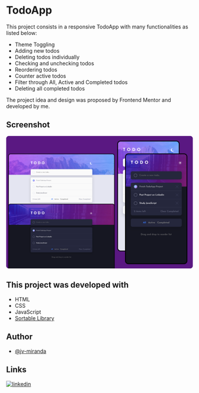 # TodoApp

This project consists in a responsive TodoApp with many functionalities as listed below:

- Theme Toggling
- Adding new todos
- Deleting todos individually
- Checking and unchecking todos
- Reordering todos
- Counter active todos
- Filter through All, Active and Completed todos
- Deleting all completed todos

The project idea and design was proposed by Frontend Mentor and developed by me.

## Screenshot

![](./assets/design/TodoAppProjectCover.png)

## This project was developed with

- HTML
- CSS
- JavaScript
- [Sortable Library](https://sortablejs.github.io/Sortable/)

## Author

- [@jv-miranda](https://github.com/jv-miranda)

## Links

[![linkedin](https://img.shields.io/badge/linkedin-0A66C2?style=for-the-badge&logo=linkedin&logoColor=white)](https://www.linkedin.com/in/jo%C3%A3o-vitor-miranda-8b445222b)
